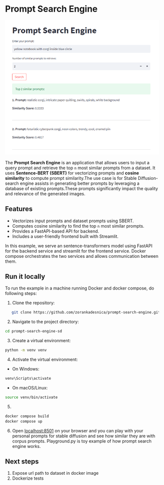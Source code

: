 # Prompt Search Engine

![Example query prompt](images/corgi.png)

The **Prompt Search Engine** is an application that allows users to input a query prompt and retrieve the top `n` most similar prompts from a dataset. It uses **Sentence-BERT (SBERT)** for vectorizing prompts and **cosine similarity** to compute prompt similarity.The use case is for Stable Diffusion- search engine  assists in generating better prompts by leveraging a database of existing prompts.These prompts significantly impact the quality and relevance of the generated images.

## Features
- Vectorizes input prompts and dataset prompts using SBERT.
- Computes cosine similarity to find the top `n` most similar prompts.
- Provides a FastAPI-based API for backend.
- Includes a user-friendly frontend built with Streamlit.
  
In this example, we serve an sentence-transformers model using FastAPI for the backend service and streamlit for the frontend service.
Docker compose orchestrates the two services and allows communication between them.
## Run it locally
To run the example in a machine running Docker and docker compose, do following steps:

1. Clone the repository:
```bash
   git clone https://github.com/zorankadesnica/prompt-search-engine.git
```

2.  Navigate to the project directory:
```bash
cd prompt-search-engine-sd
```
3. Create a virtual environment:
```bash
python -m venv venv
```

4. Activate the virtual environment:

- On Windows:
```bash
venv\Scripts\activate
```
- On macOS/Linux:
```bash
source venv/bin/activate
```
5. 
```bash
docker compose build
docker compose up
```
6. Open  [localhost:8501](https://localhost:8501) on your browser and you can play with your personal prompts for stable diffusion and see how similar they are with corpus prompts.
Playground.py is toy example of how prompt search engine works.

## Next steps
1. Expose url path to dataset in docker image 
2. Dockerize tests

